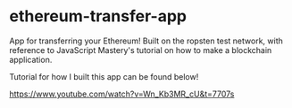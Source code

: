 # ethereum-transfer-app
App for transferring your Ethereum! Built on the ropsten test network, with reference to JavaScript Mastery's tutorial on how to make a blockchain application.

Tutorial for how I built this app can be found below!

https://www.youtube.com/watch?v=Wn_Kb3MR_cU&t=7707s
